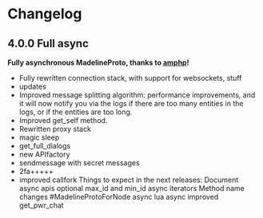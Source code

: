 # Changelog


## 4.0.0 Full async

**Fully asynchronous MadelineProto, thanks to [amphp](https://github.com/danog/amphp)!**

* Fully rewritten connection stack, with support for websockets, stuff
* updates
* Improved message splitting algorithm: performance improvements, and it will now notify you via the logs if there are too many entities in the logs, or if the entities are too long.  
* Improved get_self method.  
* Rewritten proxy stack
* magic sleep
* get_full_dialogs
* new APIfactory
* sendmessage with secret messages
* 2fa+++++
* improved callfork
Things to expect in the next releases:
Document async apis
optional max_id and min_id
async iterators
Method name changes
#MadelineProtoForNode async
lua async
improved get_pwr_chat
